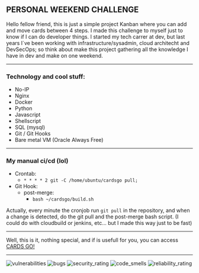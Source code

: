 ## PERSONAL WEEKEND CHALLENGE

Hello fellow friend, this is just a simple project Kanban where you can add and move cards between 4 steps. I made this challenge to myself just to know if I can do developer things. I started my tech carrer at dev, but last years I`ve been working with infrastructure/sysadmin, cloud architecht and DevSecOps; so think about make this project gathering all the knowledge I have in dev and make on one weekend.
<hr>

### Technology and cool stuff:
- No-IP
- Nginx
- Docker
- Python
- Javascript
- Shellscript
- SQL (mysql)
- Git / Git Hooks
- Bare metal VM (Oracle Always Free)
<hr>

### My manual ci/cd (lol)
- Crontab:
   - `* * * * 2 git -C /home/ubuntu/cardsgo pull;`
- Git Hook:
   - post-merge:
     - `bash ~/cardsgo/build.sh`

Actually, every minute the cronjob run `git pull` in the repository, and when a change is detected, do the git pull and the post-merge bash script.
(I could do with cloudbuild or jenkins, etc... but I made this way just to be fast)
<hr>

Well, this is it, nothing special, and if is usefull for you, you can access [CARDS GO!](http://cardsgo.ddns.net)
<hr>
<img src="https://sonarcloud.io/api/project_badges/measure?project=AleixoLucas42_cardsgo&metric=vulnerabilities" alt="vulnerabilities"/>
<img src="https://sonarcloud.io/api/project_badges/measure?project=AleixoLucas42_cardsgo&metric=bugs" alt="bugs"/>
<img src="https://sonarcloud.io/api/project_badges/measure?project=AleixoLucas42_cardsgo&metric=security_rating" alt="security_rating"/>
<img src="https://sonarcloud.io/api/project_badges/measure?project=AleixoLucas42_cardsgo&metric=code_smells" alt="code_smells"/>
<img src="https://sonarcloud.io/api/project_badges/measure?project=AleixoLucas42_cardsgo&metric=reliability_rating" alt="reliability_rating"/>
